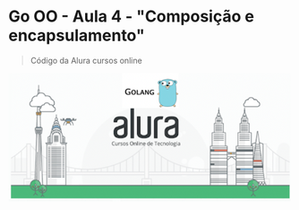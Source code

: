 # Go OO - Aula 4 - "Composição e encapsulamento"
> Código da Alura cursos online

![](/go_alura_logo.png)



